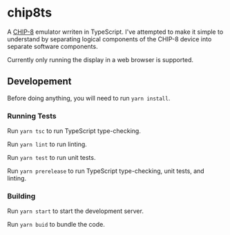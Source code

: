 # chip8ts

A [CHIP-8](https://en.wikipedia.org/wiki/CHIP-8) emulator wrriten in TypeScript. I've attempted to make it simple to understand by separating logical components of the CHIP-8 device into separate software components.

Currently only running the display in a web browser is supported.

## Developement
Before doing anything, you will need to run `yarn install`.

### Running Tests
Run `yarn tsc` to run TypeScript type-checking.

Run `yarn lint` to run linting.

Run `yarn test` to run unit tests.

Run `yarn prerelease` to run TypeScript type-checking, unit tests, and linting.

### Building
Run `yarn start` to start the development server.

Run `yarn buid` to bundle the code.